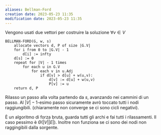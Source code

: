 ```yaml
---
aliases: Bellman-Ford
creation date: 2023-05-23 11:35
modification date: 2023-05-23 11:35
---
```

Vengono usati due vettori per costruire la soluzione
$\forall v \in V$


```
BELLMAN-FORD(G, w, s)
	allocate vectors d, P of size |G.V|
	for i from 0 to |G.V| - 1
		d[i] := infty
	d[s] := 0
	repeat for |V| - 1 times
		for each u in G.V
			for each v in u.Adj
				if d[v] > d[u] + w(u,v):
					d[v] := d[u] + w(u,v)
					P[v] := u
	return d, P
```
Rilasso un passo alla volta partendo da $s$, avanzando nei cammini di un passo. Al $|V|-1$-esimo passo sicuramente avrò toccato tutti i nodi raggiungibili. (chiaramente non converge se ci sono cicli negativi).

È un algoritmo di forza bruta, guarda tutti gli archi e fai tutti i rilassamenti. Il caso pessimo è $\Theta(|V||E|)$. Inoltre non funziona se ci sono dei nodi non raggingibili dalla sorgente.